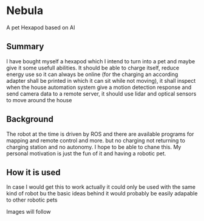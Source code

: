 # Nebula
A pet Hexapod based on AI
## Summary 

I have bought myself a hexapod which I intend to turn into a pet and maybe give it some usefull abilities. It should be able to charge itself, reduce energy use so it can always be online (for the charging an according adapter shall be printed in which it can sit while not moving), it shall inspect when the house automation system give a motion detection response and send camera data to a remote server, it should use lidar and optical sensors to move around the house

## Background

The robot at the time is driven by ROS and there are available programs for mapping and remote control and more. but no charging not returning to charging station and no autonomy. I hope to be able to chane this. My personal motivation is just the fun of it and having a robotic pet.

## How it is used

In case I would get this to work actually it could only be used with the same kind of robot bu the basic ideas behind it would probably be easily adapable to other robotic pets

Images will follow


